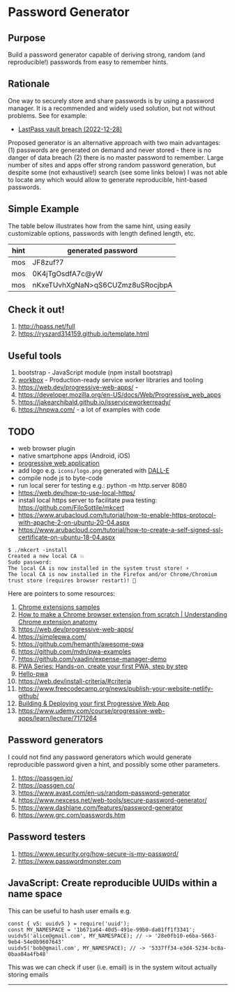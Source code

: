 # Password Generator

## Purpose

Build a password generator capable of deriving strong, random (and reproducible!) passwords from easy to remember hints.

## Rationale

One way to securely store and share passwords is by using a password manager.
It is a recommended and widely used solution, but not without problems.
See for example:
* [LastPass vault breach (2022-12-28)](
https://www.theverge.com/2022/12/28/23529547/lastpass-vault-breach-disclosure-encryption-cybersecurity-rebuttal)

Proposed generator is an alternative approach with two main advantages:
(1) passwords are generated on demand and never stored - there is no danger of data breach
(2) there is no master password to remember.
Large number of sites and apps offer strong random password generation,
but despite some (not exhaustive!) search (see some links below)
I was not able to locate any which would allow to generate reproducible, hint-based passwords.

## Simple Example

The table below illustrates how from the same hint, using easily customizable options,
passwords with length defined length, etc.

| hint | generated password |
| -----|------------------- |
| mos  | JF8zuf?7 |
| mos  | 0K4jTgOsdfA7c@yW |
| mos  | nKxeTUvhXgNaN>qS6CUZmz8uSRocjbpA |

## Check it out!

1. http://hpass.net/full
1. https://ryszard314159.github.io/template.html

## Useful tools

1. bootstrap - JavaScript module (npm install bootstrap)
1. [workbox](https://developer.chrome.com/docs/workbox/) - Production-ready service worker libraries and tooling
1. https://web.dev/progressive-web-apps/ - 
1. https://developer.mozilla.org/en-US/docs/Web/Progressive_web_apps
1. https://jakearchibald.github.io/isserviceworkerready/
1. https://hnpwa.com/ - a lot of examples with code

## TODO

* web browser plugin
* native smartphone apps (Android, iOS)
* [progressive web application](https://en.wikipedia.org/wiki/Progressive_web_app)
* add logo e.g. ``icons/logo.png`` generated with [DALL-E](https://openai.com/dall-e-2/)
* compile node js to byte-code
* run local serer for testing e.g.: python -m http.server 8080
* https://web.dev/how-to-use-local-https/
* install local https server to facilitate pwa testing: https://github.com/FiloSottile/mkcert
* https://www.arubacloud.com/tutorial/how-to-enable-https-protocol-with-apache-2-on-ubuntu-20-04.aspx
* https://www.arubacloud.com/tutorial/how-to-create-a-self-signed-ssl-certificate-on-ubuntu-18-04.aspx

```
$ ./mkcert -install
Created a new local CA 💥
Sudo password:
The local CA is now installed in the system trust store! ⚡️
The local CA is now installed in the Firefox and/or Chrome/Chromium trust store (requires browser restart)! 🦊
```


Here are pointers to some resources:

1. [Chrome extensions samples](https://github.com/GoogleChrome/chrome-extensions-samples)
1. [How to make a Chrome browser extension from scratch | Understanding Chrome extension anatomy](https://medium.com/front-end-weekly/how-to-make-a-chrome-browser-extension-from-scratch-chrome-extension-development-basics-basic-ba1daee11123)
1. https://web.dev/progressive-web-apps/
1. https://simplepwa.com/
1. https://github.com/hemanth/awesome-pwa
1. https://github.com/mdn/pwa-examples
1. https://github.com/vaadin/expense-manager-demo
1. [PWA Series: Hands-on, create your first PWA, step by step
](https://medium.com/samsung-internet-dev/pwa-series-hands-on-create-your-first-pwa-step-by-step-5bb7a6605349)
1. [Hello-pwa](https://github.com/jamesjohnson280/hello-pwa)
1. https://web.dev/install-criteria/#criteria
1. https://www.freecodecamp.org/news/publish-your-website-netlify-github/
1. [Building & Deploying your first Progressive Web App](https://link.medium.com/eUnGrg6nCvb)
1. https://www.udemy.com/course/progressive-web-apps/learn/lecture/7171264


## Password generators

I could not find any password generators which would generate reproducible password given
a hint, and possibly some other parameters.

1. https://passgen.io/
1. https://passgen.co/
1. https://www.avast.com/en-us/random-password-generator
1. https://www.nexcess.net/web-tools/secure-password-generator/
1. https://www.dashlane.com/features/password-generator
1. https://www.grc.com/passwords.htm

## Password testers

1. https://www.security.org/how-secure-is-my-password/
1. https://www.passwordmonster.com

## JavaScript: Create reproducible UUIDs within a name space

This can be useful to hash user emails e.g.

```
const { v5: uuidv5 } = require('uuid');
const MY_NAMESPACE = '1b671a64-40d5-491e-99b0-da01ff1f3341';
uuidv5('alice@gmail.com', MY_NAMESPACE); // -> '28e0fb10-e6ba-5663-9eb4-54e0b9607643'
uuidv5('bob@gmail.com', MY_NAMESPACE); // -> '5337ff34-e3d4-5234-bc8a-0baa84a4fb48'
```

This was we can check if user (i.e. email) is in the system witout actually storing emails

***


